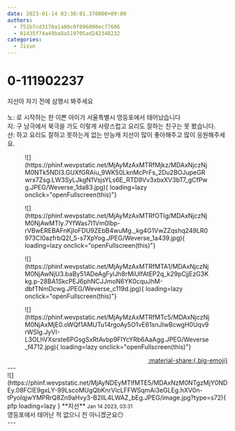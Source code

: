 ```yaml
---
date: 2023-01-14 03:30:01.370000+09:00
authors:
  - 751b7cd3170a1a00c0f096000ecf7606
  - 01435f74a49ba8a519705ad242348232
categories:
  - Jisun
---
```


# 0-111902237

<div class="post-container" markdown="1">
<div class="content-container md-sidebar__scrollwrap" markdown="1">

지선아 자기 전에 삼행시 봐주세요<br><br>노: 로 시작하는 한 이쁜 아이가 서울특별시 영등포에서 태어났습니다<br>지: 구 남극에서 북극을 가도 이렇게 사랑스럽고 요리도 잘하는 친구는 못 봤습니다.<br>선: 하고 요리도 잘하고 못하는게 없는 만능캐 지선이 많이 좋아해주고 많이 응원해주세요.
<figure markdown="1">
![](https://phinf.wevpstatic.net/MjAyMzAxMTRfMjkz/MDAxNjczNjM0NTk5NDI3.GUXfGRAiu_9WK50LknMcPrFs_2Du2BOJupeGRwrx7Zsg.LW3SyLJkgN1VsjsYLs6E_RTD9Vv3xbxXV3bT7_gCfPwg.JPEG/Weverse_1da83.jpg){ loading=lazy onclick="openFullscreen(this)"}
</figure>

<figure markdown="1">
![](https://phinf.wevpstatic.net/MjAyMzAxMTRfOTIg/MDAxNjczNjM0NjAwMTIy.7YfWas7I1Vm0lbp-rVBwEREBAFnKjIoFDU9ZEbB4wuMg._kg4G1VwZZqshq249LR0973CI0azfrbQ2I_5-s7XpYog.JPEG/Weverse_1a439.jpg){ loading=lazy onclick="openFullscreen(this)"}
</figure>

<figure markdown="1">
![](https://phinf.wevpstatic.net/MjAyMzAxMTRfMTA1/MDAxNjczNjM0NjAwNjU3.baBy51ADeAgFylJh8rMiUlfAtEP2q_k29pCjjEzG3Kkg.p-28BA1SkcPEJ6phNCJJmoN6YK0cquJhM-dbfTNmDcwg.JPEG/Weverse_c119d.jpg){ loading=lazy onclick="openFullscreen(this)"}
</figure>

<figure markdown="1">
![](https://phinf.wevpstatic.net/MjAyMzAxMTRfMTc5/MDAxNjczNjM0NjAxMjE0.oWQf1AMUTu14rgoAy5O1vE61snJIwBcwgH0Uqv9rWSIg.JyVI-L3OLhVXsrste6PGsgSxRtAvbp9FlYcYRb6AaAgg.JPEG/Weverse_f4712.jpg){ loading=lazy onclick="openFullscreen(this)"}
</figure>


</div>
</div>

<div style="text-align: right;" markdown="1">
<a href="https://weverse.io/fromis9/fanpost/0-111902237" style="text-align: right;">:material-share:{.big-emoji}</a>
</div>
---

<div class="comments-container md-sidebar__scrollwrap" markdown="1">
<div class="comment" markdown="1">
<div class='id-container' markdown="1">
![](https://phinf.wevpstatic.net/MjAyNDEyMTlfMTE5/MDAxNzM0NTgzMjY0NDEy.08FClE9gxLY-99LscoMUgQbKnrVicLFFWSqmAi3eGLEg.hXV0n-tPyoIqjwYMPRrQ8Zn9aHvy3-B2llL4LWAZ_bEg.JPEG/image.jpg?type=s72){ pfp loading=lazy }
**<span class="artist">지선</span>** <small>Jan 14 2023, 03:31</small><br>
</div>
<div class='comment-body' markdown="1">
영등포에서 태어난 적 없으니 전 아니겠군요😶
</div>
</div>
</div>
---
